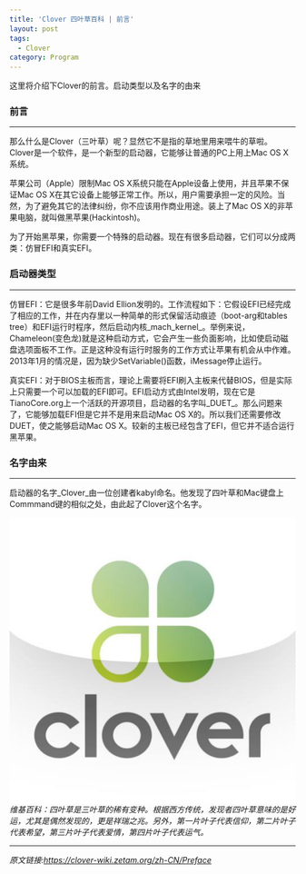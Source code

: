 ```yaml
---
title: 'Clover 四叶草百科 | 前言'
layout: post
tags:
  - Clover
category: Program
---
```


这里将介绍下Clover的前言。启动类型以及名字的由来

<!--more-->

### **前言**

___

那么什么是Clover（三叶草）呢？显然它不是指的草地里用来喂牛的草啦。Clover是一个软件，是一个新型的启动器，它能够让普通的PC上用上Mac OS X系统。

苹果公司（Apple）限制Mac OS X系统只能在Apple设备上使用，并且苹果不保证Mac OS X在其它设备上能够正常工作。所以，用户需要承担一定的风险。当然，为了避免其它的法律纠纷，你不应该用作商业用途。装上了Mac OS X的非苹果电脑，就叫做黑苹果(Hackintosh)。

为了开始黑苹果，你需要一个特殊的启动器。现在有很多启动器，它们可以分成两类：仿冒EFI和真实EFI。

### **启动器类型**

___

仿冒EFI：它是很多年前David Ellion发明的。工作流程如下：它假设EFI已经完成了相应的工作，并在内存里以一种简单的形式保留活动痕迹（boot-arg和tables tree）和EFI运行时程序，然后启动内核_mach_kernel_。举例来说，Chameleon(变色龙)就是这种启动方式，它会产生一些负面影响，比如使启动磁盘选项面板不工作。正是这种没有运行时服务的工作方式让苹果有机会从中作难。2013年1月的情况是，因为缺少SetVariable()函数，iMessage停止运行。

真实EFI：对于BIOS主板而言，理论上需要将EFI刷入主板来代替BIOS，但是实际上只需要一个可以加载的EFI即可。EFI启动方式由Intel发明，现在它是TianoCore.org上一个活跃的开源项目，启动器的名字叫_DUET_。那么问题来了，它能够加载EFI但是它并不是用来启动Mac OS X的。所以我们还需要修改DUET，使之能够启动Mac OS X。较新的主板已经包含了EFI，但它并不适合运行黑苹果。

### **名字由来**

___

启动器的名字_Clover_由一位创建者kabyl命名。他发现了四叶草和Mac键盘上Commmand键的相似之处，由此起了Clover这个名字。

<img src="/assets/posts/Clover-logo/logo.jpg" style="display:block;margin:auto"/>*维基百科：四叶草是三叶草的稀有变种。根据西方传统，发现者四叶草意味的是好运，尤其是偶然发现的，更是祥瑞之兆。另外，第一片叶子代表信仰，第二片叶子代表希望，第三片叶子代表爱情，第四片叶子代表运气。*

___

*原文链接:<https://clover-wiki.zetam.org/zh-CN/Preface>*

